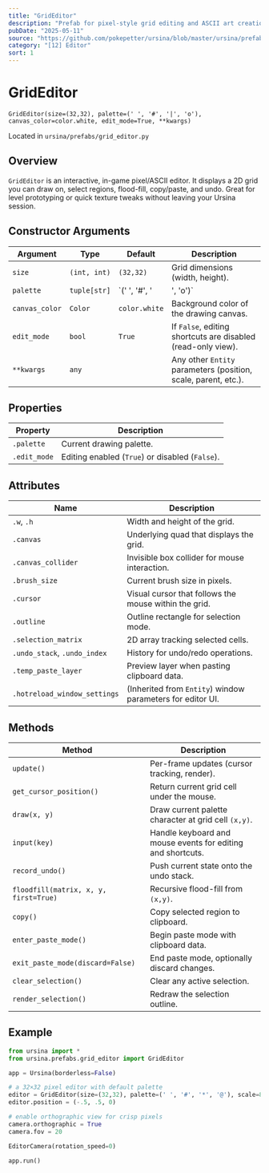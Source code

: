 ```yaml
---
title: "GridEditor"
description: "Prefab for pixel-style grid editing and ASCII art creation in-engine."
pubDate: "2025-05-11"
source: "https://github.com/pokepetter/ursina/blob/master/ursina/prefabs/grid_editor.py"
category: "[12] Editor"
sort: 1
---
```


# GridEditor

`GridEditor(size=(32,32), palette=(' ', '#', '|', 'o'), canvas_color=color.white, edit_mode=True, **kwargs)`

Located in `ursina/prefabs/grid_editor.py`

## Overview

`GridEditor` is an interactive, in-game pixel/ASCII editor. It displays a 2D grid you can draw on, select regions, flood-fill, copy/paste, and undo. Great for level prototyping or quick texture tweaks without leaving your Ursina session.

## Constructor Arguments

| Argument        | Type           | Default                                  | Description                                                 |
|-----------------|----------------|------------------------------------------|-------------------------------------------------------------|
| `size`          | `(int, int)`   | `(32,32)`                                | Grid dimensions (width, height).                            |
| `palette`       | `tuple[str]`   | `(' ', '#', '|', 'o')`                   | Characters or symbols for each pixel/ASCII value.           |
| `canvas_color`  | `Color`        | `color.white`                            | Background color of the drawing canvas.                     |
| `edit_mode`     | `bool`         | `True`                                   | If `False`, editing shortcuts are disabled (read-only view).|
| `**kwargs`      | `any`          |                                          | Any other `Entity` parameters (position, scale, parent, etc.).|

## Properties

| Property       | Description                                              |
|----------------|----------------------------------------------------------|
| `.palette`     | Current drawing palette.                                 |
| `.edit_mode`   | Editing enabled (`True`) or disabled (`False`).         |

## Attributes

| Name                      | Description                                                           |
|---------------------------|-----------------------------------------------------------------------|
| `.w`, `.h`                | Width and height of the grid.                                         |
| `.canvas`                 | Underlying quad that displays the grid.                               |
| `.canvas_collider`        | Invisible box collider for mouse interaction.                         |
| `.brush_size`             | Current brush size in pixels.                                         |
| `.cursor`                 | Visual cursor that follows the mouse within the grid.                 |
| `.outline`                | Outline rectangle for selection mode.                                 |
| `.selection_matrix`       | 2D array tracking selected cells.                                     |
| `.undo_stack`, `.undo_index` | History for undo/redo operations.                                 |
| `.temp_paste_layer`       | Preview layer when pasting clipboard data.                            |
| `.hotreload_window_settings` | (Inherited from `Entity`) window parameters for editor UI.         |

## Methods

| Method                                         | Description                                                      |
|------------------------------------------------|------------------------------------------------------------------|
| `update()`                                     | Per-frame updates (cursor tracking, render).                    |
| `get_cursor_position()`                        | Return current grid cell under the mouse.                        |
| `draw(x, y)`                                   | Draw current palette character at grid cell `(x,y)`.            |
| `input(key)`                                   | Handle keyboard and mouse events for editing and shortcuts.      |
| `record_undo()`                                | Push current state onto the undo stack.                         |
| `floodfill(matrix, x, y, first=True)`          | Recursive flood-fill from `(x,y)`.                               |
| `copy()`                                       | Copy selected region to clipboard.                              |
| `enter_paste_mode()`                           | Begin paste mode with clipboard data.                           |
| `exit_paste_mode(discard=False)`               | End paste mode, optionally discard changes.                     |
| `clear_selection()`                            | Clear any active selection.                                     |
| `render_selection()`                           | Redraw the selection outline.                                   |

## Example

```python
from ursina import *
from ursina.prefabs.grid_editor import GridEditor

app = Ursina(borderless=False)

# a 32×32 pixel editor with default palette
editor = GridEditor(size=(32,32), palette=(' ', '#', '*', '@'), scale=8)
editor.position = (-.5, .5, 0)

# enable orthographic view for crisp pixels
camera.orthographic = True
camera.fov = 20

EditorCamera(rotation_speed=0)

app.run()
```